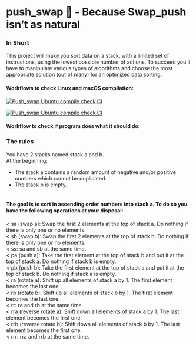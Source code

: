# push_swap 🔄 - Because Swap_push isn’t as natural

### In Short
This project will make you sort data on a stack, with a limited set of instructions, using the lowest possible number of actions.
To succeed you’ll have to manipulate various types of algorithms and choose the most appropriate solution (out of many) for an optimized data sorting.

#### Workflows to check Linux and macOS compilation:

[![Push_swap Ubuntu compile check CI](https://github.com/xvoorvaa/push_swap/actions/workflows/ubuntu_compilation.yml/badge.svg)](https://github.com/xvoorvaa/push_swap/actions/workflows/ubuntu_compilation.yml)

[![Push_swap Ubuntu compile check CI](https://github.com/xvoorvaa/push_swap/actions/workflows/ubuntu_compilation.yml/badge.svg)](https://github.com/xvoorvaa/push_swap/actions/workflows/ubuntu_compilation.yml)

#### Workflow to check if program does what it should do:



### The rules

You have 2 stacks named stack a and b. <br>
At the beginning: <br>
- The stack a contains a random amount of negative and/or positive numbers which cannot be duplicated.
- The stack b is empty. <br> <br>
#### The goal is to sort in ascending order numbers into stack a. To do so you have the following operations at your disposal: <br>

  <p>
  <  sa (swap a): Swap the first 2 elements at the top of stack a. Do nothing if there is only one or no elements. <br>
  <  sb (swap b): Swap the first 2 elements at the top of stack b. Do nothing if there is only one or no elements. <br>
  <  ss: sa and sb at the same time. <br>
  <  pa (push a): Take the first element at the top of stack b and put it at the top of stack a. Do nothing if stack b is empty. <br>
  <  pb (push b): Take the first element at the top of stack a and put it at the top of stack b. Do nothing if stack a is empty. <br>
  <  ra (rotate a): Shift up all elements of stack a by 1. The first element becomes the last one. <br>
  <  rb (rotate b): Shift up all elements of stack b by 1. The first element becomes the last one. <br>
  <  rr: ra and rb at the same time. <br>
  <  rra (reverse rotate a): Shift down all elements of stack a by 1. The last element becomes the first one. <br>
  <  rrb (reverse rotate b): Shift down all elements of stack b by 1. The last element becomes the first one. <br>
  <  rrr: rra and rrb at the same time. <br>
  </p>
